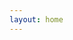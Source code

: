 ```yaml
---
layout: home
---
```


<AppAnimation />

<!-- Barra de navegación de home -->
<AppToggle :options="toggleOptions"/>

<Bio />
<FeaturesLayout />

<script>
import features from './src/data/features.json';

import FeaturesLayout from "./src/views/Features/FeaturesLayout.vue"
import Bio from "./src/views/Bio.md"

export default {
  data() {
    return {
      toggleOptions: [
        "Bio",
        ...features.map(e => e.title)
      ]
    }
  },
  components: {
    Bio,
    FeaturesLayout
  },
  mounted() {
    console.log(this.toggleOptions)
  }
}
</script>
